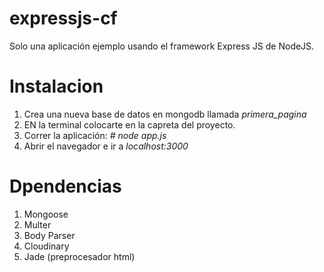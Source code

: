 # expressjs-cf
Solo una aplicación ejemplo usando el framework Express JS de NodeJS. 

# Instalacion
1. Crea una nueva base de datos en mongodb llamada <i>primera_pagina</i>
2. EN la terminal colocarte en la capreta del proyecto.
3. Correr la aplicación: <i># node app.js</i>
4. Abrir el navegador e ir a <i>localhost:3000</i>

# Dpendencias
1. Mongoose
2. Multer
3. Body Parser
4. Cloudinary
5. Jade (preprocesador html)
